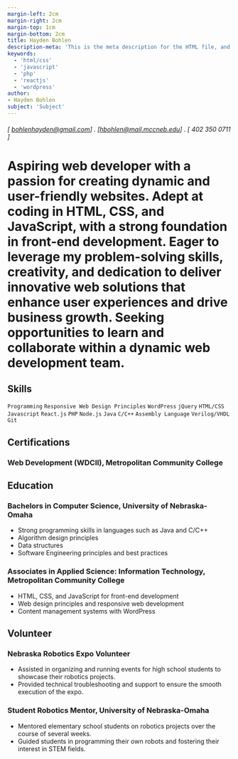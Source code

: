 ```yaml
---
margin-left: 2cm
margin-right: 2cm
margin-top: 1cm
margin-bottom: 2cm
title: Hayden Bohlen
description-meta: 'This is the meta description for the HTML file, and one day the PDF file, for better SEO?'
keywords:
  - 'html/css'
  - 'javascript'
  - 'php'
  - 'reactjs'
  - 'wordpress'
author:
- Hayden Bohlen
subject: 'Subject'
---
```

###### [ bohlenhayden@gmail.com] . [hbohlen@mail.mccneb.edu] . [ 402 350 0711 ]

# Aspiring web developer with a passion for creating dynamic and user-friendly websites. Adept at coding in HTML, CSS, and JavaScript, with a strong foundation in front-end development. Eager to leverage my problem-solving skills, creativity, and dedication to deliver innovative web solutions that enhance user experiences and drive business growth. Seeking opportunities to learn and collaborate within a dynamic web development team.


## Skills

```Programming```
```Responsive Web Design Principles```
```WordPress```
```jQuery```
```HTML/CSS```
```Javascript```
```React.js```
```PHP```
```Node.js```
```Java```
```C/C++```
```Assembly Language```
```Verilog/VHDL```
```Git```

## Certifications

### Web Development (WDCII), Metropolitan Community College

## Education

### Bachelors in Computer Science, University of Nebraska-Omaha
  - Strong programming skills in languages such as Java and C/C++
  - Algorithm design principles
  - Data structures
  - Software Engineering principles and best practices

### Associates in Applied Science: Information Technology, Metropolitan Community College
  - HTML, CSS, and JavaScript for front-end development
  - Web design principles and responsive web development
  - Content management systems with WordPress


## Volunteer

### Nebraska Robotics Expo Volunteer
  - Assisted in organizing and running events for high school students to showcase their robotics projects.
  - Provided technical troubleshooting and support to ensure the smooth execution of the expo.

### Student Robotics Mentor, University of Nebraska-Omaha
  - Mentored elementary school students on robotics projects over the course of several weeks.
  - Guided students in programming their own robots and fostering their interest in STEM fields.





